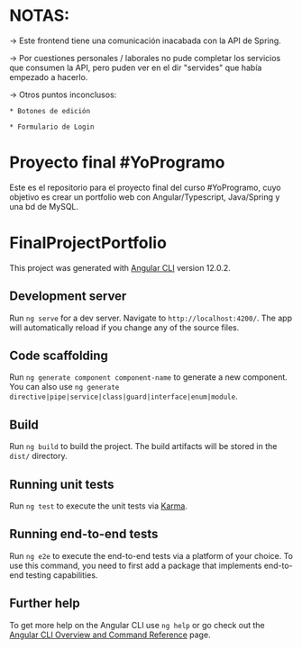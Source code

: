 # NOTAS:
-> Este frontend tiene una comunicación inacabada con la API de Spring.

-> Por cuestiones personales / laborales no pude completar los servicios que consumen la API, pero puden ver en el dir "servides" que había empezado a hacerlo.

-> Otros puntos inconclusos:

    * Botones de edición
    
    * Formulario de Login

# Proyecto final #YoProgramo
Este es el repositorio para el proyecto final del curso #YoProgramo, cuyo objetivo es crear un portfolio web con Angular/Typescript, Java/Spring y una bd de MySQL.

# FinalProjectPortfolio

This project was generated with [Angular CLI](https://github.com/angular/angular-cli) version 12.0.2.

## Development server

Run `ng serve` for a dev server. Navigate to `http://localhost:4200/`. The app will automatically reload if you change any of the source files.

## Code scaffolding

Run `ng generate component component-name` to generate a new component. You can also use `ng generate directive|pipe|service|class|guard|interface|enum|module`.

## Build

Run `ng build` to build the project. The build artifacts will be stored in the `dist/` directory.

## Running unit tests

Run `ng test` to execute the unit tests via [Karma](https://karma-runner.github.io).

## Running end-to-end tests

Run `ng e2e` to execute the end-to-end tests via a platform of your choice. To use this command, you need to first add a package that implements end-to-end testing capabilities.

## Further help

To get more help on the Angular CLI use `ng help` or go check out the [Angular CLI Overview and Command Reference](https://angular.io/cli) page.
